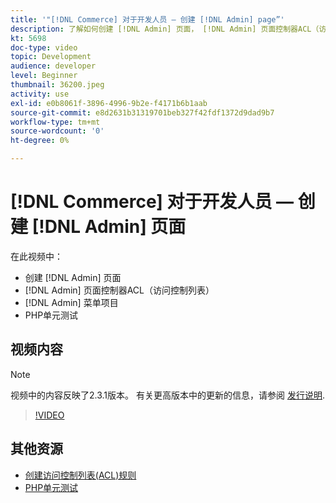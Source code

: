 ```yaml
---
title: '"[!DNL Commerce] 对于开发人员 — 创建 [!DNL Admin] page”'
description: 了解如何创建 [!DNL Admin] 页面， [!DNL Admin] 页面控制器ACL（访问控制列表），并执行单元测试。
kt: 5698
doc-type: video
topic: Development
audience: developer
level: Beginner
thumbnail: 36200.jpeg
activity: use
exl-id: e0b8061f-3896-4996-9b2e-f4171b6b1aab
source-git-commit: e8d2631b31319701beb327f42fdf1372d9dad9b7
workflow-type: tm+mt
source-wordcount: '0'
ht-degree: 0%

---
```


# [!DNL Commerce] 对于开发人员 — 创建 [!DNL Admin] 页面

在此视频中：

- 创建 [!DNL Admin] 页面
- [!DNL Admin] 页面控制器ACL（访问控制列表）
- [!DNL Admin] 菜单项目
- PHP单元测试

## 视频内容

>[!NOTE]
>
>视频中的内容反映了2.3.1版本。 有关更高版本中的更新的信息，请参阅 [发行说明](https://experienceleague.adobe.com/docs/commerce-operations/release/notes/overview.html).

>[!VIDEO](https://video.tv.adobe.com/v/36200?quality=12&learn=on)

## 其他资源

- [创建访问控制列表(ACL)规则](https://developer.adobe.com/commerce/php/tutorials/backend/create-access-control-list-rule/)
- [PHP单元测试](https://developer.adobe.com/commerce/testing/guide/unit/)
